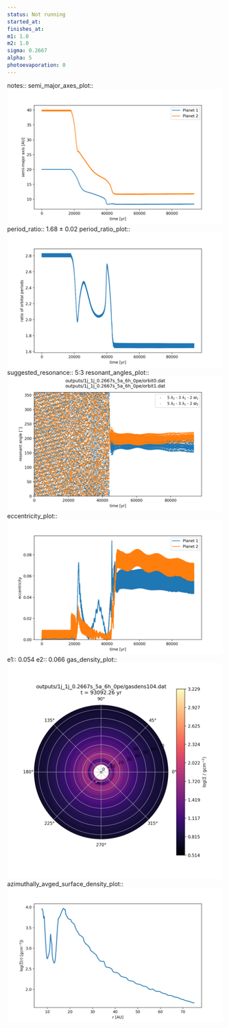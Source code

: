```yaml
---
status: Not running
started_at:
finishes_at:
m1: 1.0
m2: 1.0
sigma: 0.2667
alpha: 5
photoevaporation: 0
---
```


notes::
semi_major_axes_plot:: ![semi_major_axes_1j_1j_0.2667s_5a_6h_0pe.png](plots/semi_major_axes/semi_major_axes_1j_1j_0.2667s_5a_6h_0pe.png)
period_ratio:: 1.68 ± 0.02
period_ratio_plot:: ![period_ratio_1j_1j_0.2667s_5a_6h_0pe.png](plots/period_ratio/period_ratio_1j_1j_0.2667s_5a_6h_0pe.png)
suggested_resonance:: 5:3
resonant_angles_plot:: ![resonant_angles_1j_1j_0.2667s_5a_6h_0pe.png](plots/resonant_angles/resonant_angles_1j_1j_0.2667s_5a_6h_0pe.png)
eccentricity_plot:: ![eccentricity_1j_1j_0.2667s_5a_6h_0pe.png](plots/eccentricity/eccentricity_1j_1j_0.2667s_5a_6h_0pe.png)
e1:: 0.054
e2:: 0.066
gas_density_plot:: ![gas_density_1j_1j_0.2667s_5a_6h_0pe.png](plots/gas_density/gas_density_1j_1j_0.2667s_5a_6h_0pe.png)
azimuthally_avged_surface_density_plot:: ![azimuthally_avged_surface_density_1j_1j_0.2667s_5a_6h_0pe.png](plots/azimuthally_avged_surface_density/azimuthally_avged_surface_density_1j_1j_0.2667s_5a_6h_0pe.png)
